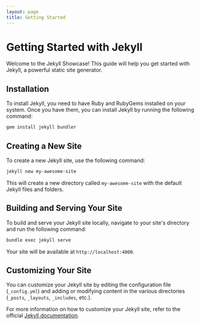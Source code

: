 ```yaml
---
layout: page
title: Getting Started
---
```


# Getting Started with Jekyll

Welcome to the Jekyll Showcase! This guide will help you get started with Jekyll, a powerful static site generator.

## Installation

To install Jekyll, you need to have Ruby and RubyGems installed on your system. Once you have them, you can install Jekyll by running the following command:

```sh
gem install jekyll bundler
```

## Creating a New Site

To create a new Jekyll site, use the following command:

```sh
jekyll new my-awesome-site
```

This will create a new directory called `my-awesome-site` with the default Jekyll files and folders.

## Building and Serving Your Site

To build and serve your Jekyll site locally, navigate to your site's directory and run the following command:

```sh
bundle exec jekyll serve
```

Your site will be available at `http://localhost:4000`.

## Customizing Your Site

You can customize your Jekyll site by editing the configuration file (`_config.yml`) and adding or modifying content in the various directories (`_posts`, `_layouts`, `_includes`, etc.).

For more information on how to customize your Jekyll site, refer to the official [Jekyll documentation](https://jekyllrb.com/docs/).
